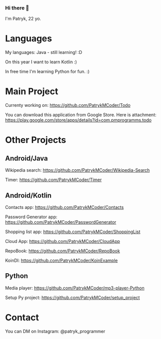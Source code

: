 ### Hi there 👋

I'm Patryk, 22 yo.

# Languages

My languages: Java - still learning! :D

On this year I want to learn Kotlin :)

In free time I'm learning Python for fun. :)

# Main Project

Currenty working on: https://github.com/PatrykMCoder/Todo

You can download this application from Google Store. Here is attachment: https://play.google.com/store/apps/details?id=com.pmprogramms.todo 

# Other Projects

## Android/Java

Wikipedia search: https://github.com/PatrykMCoder/Wikipedia-Search

Timer: https://github.com/PatrykMCoder/Timer

## Android/Kotlin

Contacts app: https://github.com/PatrykMCoder/Contacts

Password Generator app: https://github.com/PatrykMCoder/PasswordGenerator

Shopping list app: https://github.com/PatrykMCoder/ShoppingList

Cloud App: https://github.com/PatrykMCoder/CloudApp

RepoBook: https://github.com/PatrykMCoder/RepoBook

KoinDI: https://github.com/PatrykMCoder/KoinExample

## Python 

Media player: https://github.com/PatrykMCoder/mp3-player-Python

Setup Py project:  https://github.com/PatrykMCoder/setup_project

# Contact

You can DM on Instagram: @patryk_programmer



